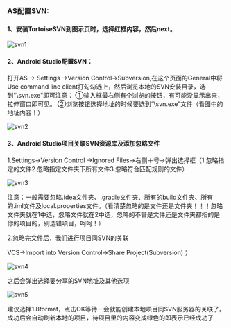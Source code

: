 ### AS配置SVN:

#### 1、安装TortoiseSVN到图示页时，选择红框内容，然后next。

![svn1](https://gitee.com/ryomacheen/image-repo/raw/master/images/202304181153271.png)

#### 2、Android Studio配置SVN：

打开AS -> Settings ->Version Control->Subversion,在这个页面的General中将Use command line client打勾勾选上，然后浏览本地的SVN安装目录，选到"\svn.exe"即可注意：
①输入框最右侧有个浏览的按钮，有可能没显示出来，拉伸窗口即可见。
②浏览按钮选择地址的时候要选到“\svn.exe”文件（看图中的地址内容！） 

![svn2](https://gitee.com/ryomacheen/image-repo/raw/master/images/202304181155690.png)

#### 3、Android Studio项目关联SVN资源库及添加忽略文件

1.Settings->Version Control ->Ignored Files->右侧＋号->弹出选择框（1.忽略指定的文件2.忽略指定文件夹下所有文件3.忽略符合匹配规则的文件） 

![svn3](https://gitee.com/ryomacheen/image-repo/raw/master/images/202304181156139.png)

注意：一般需要忽略.idea文件夹、.gradle文件夹、所有的build文件夹、所有的.iml文件及local.properties文件。（看清楚忽略的是文件还是文件夹！！！忽略文件夹就在1中选，忽略文件就在2中选，忽略的不管是文件还是文件夹都指的是你的项目的，别选错项目，呵呵！） 

2.忽略完文件后，我们进行项目同SVN的关联 

VCS->Import into Version Control->Share Project(Subversion)；

![svn4](https://gitee.com/ryomacheen/image-repo/raw/master/images/202304181158368.png)

之后会弹出选择要分享的SVN地址及其他选项

![svn5](https://gitee.com/ryomacheen/image-repo/raw/master/images/202304181159522.png)

建议选择1.8format，点击OK等待一会就能创建本地项目同SVN服务器的关联了。成功后会自动刷新本地的项目，待项目里的内容变成绿色的即表示已经成功了  